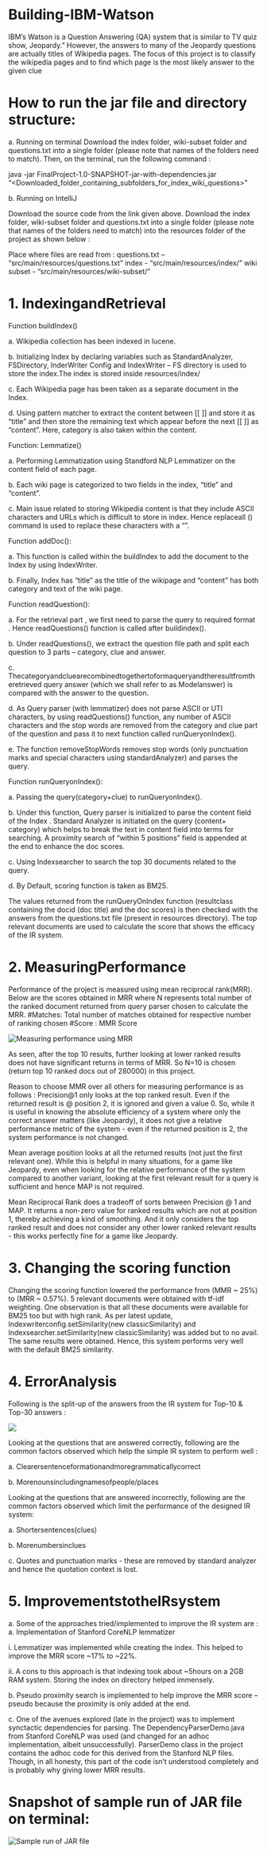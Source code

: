 # Building-IBM-Watson
IBM’s Watson is a Question Answering (QA) system that is similar to TV quiz show, Jeopardy.” However, the answers to many of the Jeopardy questions are actually titles of Wikipedia pages. The focus of this project is to classify the wikipedia pages and to find which page is the most likely answer to the given clue

# How to run the jar file and directory structure:

a. Running on terminal
Download the index folder, wiki-subset folder and questions.txt into a single folder (please note that names of the folders need to match). Then, on the terminal, run the following command :

java -jar FinalProject-1.0-SNAPSHOT-jar-with-dependencies.jar “<Downloaded_folder_containing_subfolders_for_index_wiki_questions>”

b. Running on IntelliJ

Download the source code from the link given above. Download the index folder, wiki-subset folder and questions.txt into a single folder (please note that names of the folders need to match) into the resources folder of the project as shown below :

Place where files are read from :
questions.txt – “src/main/resources/questions.txt”
index - “src/main/resources/index/”
wiki subset - “src/main/resources/wiki-subset/”

# 1. IndexingandRetrieval

Function buildIndex()

a. Wikipedia collection has been indexed in lucene.

b. Initializing Index by declaring variables such as StandardAnalyzer, FSDirectory, InderWriter
Config and IndexWriter – FS directory is used to store the index.The index is stored inside resources/index/

c. Each Wikipedia page has been taken as a separate document in the Index.

d. Using pattern matcher to extract the content between [[ ]] and store it as “title” and then store the remaining text which appear before the next [[ ]] as “content”. Here, category is also taken within the content.

Function: Lemmatize()

a. Performing Lemmatization using Standford NLP Lemmatizer on the content field of each
page.

b. Each wiki page is categorized to two fields in the index, “title” and “content”.

c. Main issue related to storing Wikipedia content is that they include ASCII characters and URLs
which is difficult to store in index. Hence replaceall () command is used to replace these characters with a “”.

Function addDoc():

a. This function is called within the buildIndex to add the document to the Index by using
IndexWriter.

b. Finally, Index has “title” as the title of the wikipage and “content” has both category and text
of the wiki page.

Function readQuestion():

a. For the retrieval part , we first need to parse the query to required format . Hence
readQuestions() function is called after buildindex().

b. Under readQuestions(), we extract the question file path and split each question to 3 parts –
category, clue and answer.

c. Thecategoryandcluearecombinedtogethertoformaqueryandtheresultfromtheretrieved
query answer (which we shall refer to as Modelanswer) is compared with the answer to the
question.

d. As Query parser (with lemmatizer) does not parse ASCII or UTI characters, by using
readQuestions() function, any number of ASCII characters and the stop words are removed from the category and clue part of the question and pass it to next function called runQueryonIndex().

e. The function removeStopWords removes stop words (only punctuation marks and special characters using standardAnalyzer) and parses the query.

Function runQueryonIndex():

a. Passing the query(category+clue) to runQueryonIndex().

b. Under this function, Query parser is initialized to parse the content field of the Index .
Standard Analyzer is initiated on the query (content+ category) which helps to break the text in content field into terms for searching. A proximity search of “within 5 positions” field is appended at the end to enhance the doc scores.

c. Using Indexsearcher to search the top 30 documents related to the query.

d. By Default, scoring function is taken as BM25.

The values returned from the runQueryOnIndex function (resultclass containing the docid (doc title) and the doc scores) is then checked with the answers from the questions.txt file (present in resources directory). The top relevant documents are used to calculate the score that shows the efficacy of the IR system.

# 2. MeasuringPerformance

Performance of the project is measured using mean reciprocal rank(MRR).
Below are the scores obtained in MRR where N represents total number of the ranked document returned from query parser chosen to calculate the MRR.
#Matches: Total number of matches obtained for respective number of ranking chosen
#Score : MMR Score

![Measuring performance using MRR](/images/MeasuringPerformanceUsingMRR.png)

As seen, after the top 10 results, further looking at lower ranked results does not have significant returns in terms of MRR. So N=10 is chosen (return top 10 ranked docs out of 280000) in this project.

Reason to choose MMR over all others for measuring performance is as follows :
Precision@1 only looks at the top ranked result. Even if the returned result is @ position 2, it is ignored and given a value 0. So, while it is useful in knowing the absolute efficiency of a system where only the correct answer matters (like Jeopardy), it does not give a relative performance metric of the system - even if the returned position is 2, the system performance is not changed.

Mean average position looks at all the returned results (not just the first relevant one). While this is helpful in many situations, for a game like Jeopardy, even when looking for the relative performance of the system compared to another variant, looking at the first relevant result for a query is sufficient and hence MAP is not required.

Mean Reciprocal Rank does a tradeoff of sorts between Precision @ 1 and MAP.
It returns a non-zero value for ranked results which are not at position 1, thereby achieving a kind of smoothing. And it only considers the top ranked result and does not consider any other lower ranked relevant results - this works perfectly fine for a game like Jeopardy.

# 3. Changing the scoring function

Changing the scoring function lowered the performance from (MMR ~ 25%) to (MRR ~ 0.57%). 5 relevant documents were obtained with tf-idf weighting. One observation is that all these documents were available for BM25 too but with high rank. As per latest update, Indexwriterconfig.setSimilarity(new classicSimilarity) and Indexsearcher.setSimilarity(new classicSimilarity) was added but to no avail. The same results were obtained. Hence, this system performs very well with the default BM25 similarity.

# 4. ErrorAnalysis

Following is the split-up of the answers from the IR system for Top-10 & Top-30 answers :

![](/images/image3.png)

Looking at the questions that are answered correctly, following are the common factors observed which help the simple IR system to perform well :

a. Clearersentenceformationandmoregrammaticallycorrect

b. Morenounsincludingnamesofpeople/places

Looking at the questions that are answered incorrectly, following are the common factors observed which limit the performance of the designed IR system:

a. Shortersentences(clues)

b. Morenumbersinclues

c. Quotes and punctuation marks - these are removed by standard analyzer
and hence the quotation context is lost.

# 5. ImprovementstotheIRsystem

a. Some of the approaches tried/implemented to improve the IR system are : a. Implementation of Stanford CoreNLP lemmatizer

i. Lemmatizer was implemented while creating the index. This helped to improve the MRR score ~17% to ~22%.

ii. A cons to this approach is that indexing took about ~5hours on a 2GB RAM system. Storing the index on directory helped immensely.

b. Pseudo proximity search is implemented to help improve the MRR score – pseudo because the proximity is only added at the end.

c. One of the avenues explored (late in the project) was to implement synctactic dependencies for parsing. The DependencyParserDemo.java from Stanford CoreNLP was
used (and changed for an adhoc implementation, albeit unsuccessfully). ParserDemo class in the project contains the adhoc code for this derived from the Stanford NLP files. Though, in all honesty, this part of the code isn’t understood completely and is probably why giving lower MRR results.

# Snapshot of sample run of JAR file on terminal:

![Sample run of JAR file](/images/SampleRunofJARfile.png)
   

  
